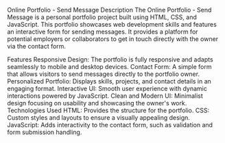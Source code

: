 Online Portfolio - Send Message
Description
The Online Portfolio - Send Message is a personal portfolio project built using HTML, CSS, and JavaScript. This portfolio showcases web development skills and features an interactive form for sending messages. It provides a platform for potential employers or collaborators to get in touch directly with the owner via the contact form.

Features
Responsive Design: The portfolio is fully responsive and adapts seamlessly to mobile and desktop devices.
Contact Form: A simple form that allows visitors to send messages directly to the portfolio owner.
Personalized Portfolio: Displays skills, projects, and contact details in an engaging format.
Interactive UI: Smooth user experience with dynamic interactions powered by JavaScript.
Clean and Modern UI: Minimalist design focusing on usability and showcasing the owner's work.
Technologies Used
HTML: Provides the structure for the portfolio.
CSS: Custom styles and layouts to ensure a visually appealing design.
JavaScript: Adds interactivity to the contact form, such as validation and form submission handling.
